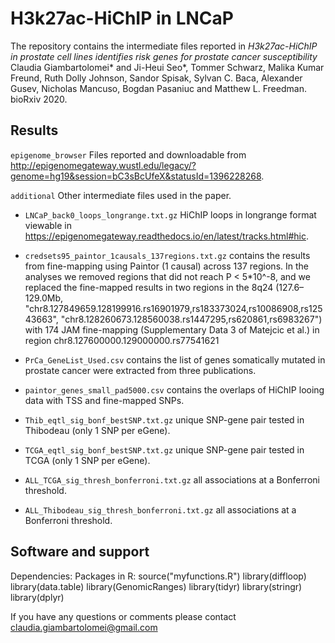 H3k27ac-HiChIP in LNCaP
===================================================

The repository contains the intermediate files reported in
*H3k27ac-HiChIP in prostate cell lines identifies risk genes for prostate cancer susceptibility*
Claudia Giambartolomei* and Ji-Heui Seo*, Tommer Schwarz, Malika Kumar Freund, Ruth Dolly Johnson, Sandor Spisak, Sylvan C. Baca, Alexander Gusev, Nicholas Mancuso, Bogdan Pasaniuc and Matthew L. Freedman.
bioRxiv 2020.

Results
-------
`epigenome_browser` Files reported and downloadable from http://epigenomegateway.wustl.edu/legacy/?genome=hg19&session=bC3sBcUfeX&statusId=1396228268.

`additional` Other intermediate files used in the paper. 

- `LNCaP_back0_loops_longrange.txt.gz` HiChIP loops in longrange format viewable in https://epigenomegateway.readthedocs.io/en/latest/tracks.html#hic. 

<!--- `paintor_1causals.txt.gz` contains the results from fine-mapping using Paintor (1 causal) across 130 regions. --->
- `credsets95_paintor_1causals_137regions.txt.gz` contains the results from fine-mapping using Paintor (1 causal) across 137 regions. In the analyses we removed regions that did not reach P < 5*10^-8, and we replaced the fine-mapped results in two regions in the 8q24 (127.6–129.0Mb, "chr8.127849659.128199916.rs16901979,rs183373024,rs10086908,rs12543663", "chr8.128260673.128560038.rs1447295,rs620861,rs6983267") with 174 JAM fine-mapping (Supplementary Data 3 of Matejcic et al.) in region chr8.127600000.129000000.rs77541621

<!--- `Thib_eGenes_bonf_bestSNP` contains the cis-eQTLs association statistics in Thibodeau.--->

<!--- `TCGA_eGenes_bonf_bestSNP` contains the cis-eQTLs association statistics in TCGA.--->

- `PrCa_GeneList_Used.csv` contains the list of genes somatically mutated in prostate cancer were extracted from three publications. 

- `paintor_genes_small_pad5000.csv` contains the overlaps of HiChIP looing data with TSS and fine-mapped SNPs. 

- `Thib_eqtl_sig_bonf_bestSNP.txt.gz` unique SNP-gene pair tested in Thibodeau (only 1 SNP per eGene).
- `TCGA_eqtl_sig_bonf_bestSNP.txt.gz` unique SNP-gene pair tested in TCGA (only 1 SNP per eGene).
- `ALL_TCGA_sig_thresh_bonferroni.txt.gz` all associations at a Bonferroni threshold.
- `ALL_Thibodeau_sig_thresh_bonferroni.txt.gz` all associations at a Bonferroni threshold. 
 
Software and support
--------------------
Dependencies: Packages in R: 
source("myfunctions.R")
library(diffloop)
library(data.table)
library(GenomicRanges)
library(tidyr)
library(stringr)
library(dplyr)

If you have any questions or comments please contact claudia.giambartolomei@gmail.com
